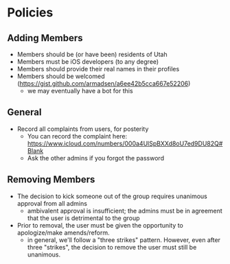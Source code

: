 # Policies

## Adding Members
- Members should be (or have been) residents of Utah
- Members must be iOS developers (to any degree)
- Members should provide their real names in their profiles
- Members should be welcomed (https://gist.github.com/armadsen/a6ee42b5cca667e52206)
  - we may eventually have a bot for this

## General
- Record all complaints from users, for posterity
  - You can record the complaint here: https://www.icloud.com/numbers/000a4UlSpBXXd8oU7ed9DU82Q#Blank
  - Ask the other admins if you forgot the password

## Removing Members
- The decision to kick someone out of the group requires unanimous approval from all admins
  - ambivalent approval is insufficient; the admins must be in agreement that the user is detrimental to the group
- Prior to removal, the user must be given the opportunity to apologize/make amends/reform.
  - in general, we'll follow a "three strikes" pattern. However, even after three "strikes", the decision to remove the user must still be unanimous.
